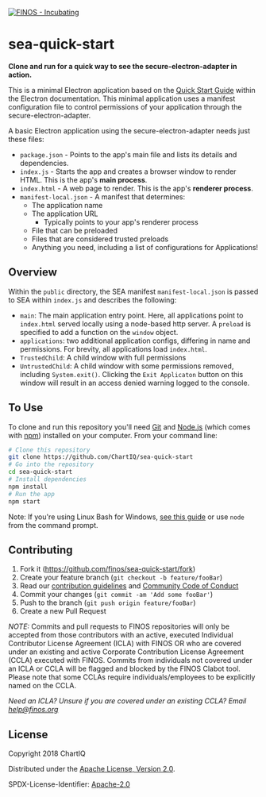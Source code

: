 [![FINOS - Incubating](https://cdn.jsdelivr.net/gh/finos/contrib-toolbox@master/images/badge-incubating.svg)](https://finosfoundation.atlassian.net/wiki/display/FINOS/Incubating)

# sea-quick-start

**Clone and run for a quick way to see the secure-electron-adapter in action.**

This is a minimal Electron application based on the [Quick Start Guide](https://electronjs.org/docs/tutorial/quick-start) within the Electron documentation.
This minimal application uses a manifest configuration file to control permissions of your application through the secure-electron-adapter.

A basic Electron application using the secure-electron-adapter needs just these files:

- `package.json` - Points to the app's main file and lists its details and dependencies.
- `index.js` - Starts the app and creates a browser window to render HTML. This is the app's **main process**.
- `index.html` - A web page to render. This is the app's **renderer process**.
- `manifest-local.json` - A manifest that determines:
  - The application name
  - The application URL
    - Typically points to your app's renderer process
  - File that can be preloaded
  - Files that are considered trusted preloads
  - Anything you need, including a list of configurations for Applications!

## Overview

Within the `public` directory, the SEA manifest `manifest-local.json` is passed to SEA within `index.js` and describes the following:
 - `main`: The main application entry point.  Here, all applications point to `index.html` served locally using a node-based http server.  A `preload` is specified to add a function on the `window` object.
 - `applications`: two additional application configs, differing in name and permissions.  For brevity, all applications load `index.html`.
  - `TrustedChild`: A child window with full permissions
  - `UntrustedChild`: A child window with some permissions removed, including `System.exit()`.  Clicking the `Exit Applicaton` button on this window will result in an access denied warning logged to the console.

## To Use

To clone and run this repository you'll need [Git](https://git-scm.com) and [Node.js](https://nodejs.org/en/download/) (which comes with [npm](http://npmjs.com)) installed on your computer. From your command line:

```bash
# Clone this repository
git clone https://github.com/ChartIQ/sea-quick-start
# Go into the repository
cd sea-quick-start
# Install dependencies
npm install
# Run the app
npm start
```

Note: If you're using Linux Bash for Windows, [see this guide](https://www.howtogeek.com/261575/how-to-run-graphical-linux-desktop-applications-from-windows-10s-bash-shell/) or use `node` from the command prompt.

## Contributing

1. Fork it (<https://github.com/finos/sea-quick-start/fork>)
2. Create your feature branch (`git checkout -b feature/fooBar`)
3. Read our [contribution guidelines](.github/CONTRIBUTING.md) and [Community Code of Conduct](https://www.finos.org/code-of-conduct)
4. Commit your changes (`git commit -am 'Add some fooBar'`)
5. Push to the branch (`git push origin feature/fooBar`)
6. Create a new Pull Request

_NOTE:_ Commits and pull requests to FINOS repositories will only be accepted from those contributors with an active, executed Individual Contributor License Agreement (ICLA) with FINOS OR who are covered under an existing and active Corporate Contribution License Agreement (CCLA) executed with FINOS. Commits from individuals not covered under an ICLA or CCLA will be flagged and blocked by the FINOS Clabot tool. Please note that some CCLAs require individuals/employees to be explicitly named on the CCLA.

*Need an ICLA? Unsure if you are covered under an existing CCLA? Email [help@finos.org](mailto:help@finos.org)*


## License

Copyright 2018 ChartIQ

Distributed under the [Apache License, Version 2.0](http://www.apache.org/licenses/LICENSE-2.0).

SPDX-License-Identifier: [Apache-2.0](https://spdx.org/licenses/Apache-2.0)
